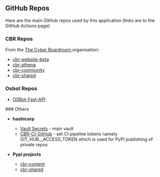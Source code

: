 ## GitHub Repos 

Here are the main GitHub repos used by this application (links are to the GitHub Actions page)

### CBR Repos

From the [The Cyber Boardroom ](https://github.com/the-cyber-boardroom) organisation:

 - [cbr-website-beta](https://github.com/the-cyber-boardroom/cbr-website-beta/actions)
 - [cbr-athena](https://github.com/the-cyber-boardroom/cbr-athena/actions)
 - [cbr-community](https://github.com/the-cyber-boardroom/cbr-community/actions)
 - [cbr-shared](https://github.com/the-cyber-boardroom/cbr-shared/actions)

### Osbot Repos

 - [OSBot-Fast-API](https://github.com/owasp-sbot/OSBot-Fast-API/actions/runs/10097114901)

### Others

- **hashicorp**
    - [Vault Secrets](https://portal.cloud.hashicorp.com/services/secrets?project_id=cfa2edb3-eeac-4c16-b320-9b8f9c3a6c03) - main vault
    - [CBR-CI-GitHub](https://portal.cloud.hashicorp.com/services/secrets/apps/CBR-CI-GitHub/secrets?project_id=cfa2edb3-eeac-4c16-b320-9b8f9c3a6c03) -  set CI pipeline tokens namely GIT_HUB__ACCESS_TOKEN which is used for PyPI publishing of private repos

 - **Pypi projects**
     - [cbr-content](https://pypi.org/project/cbr-content/#history)
     - [cbr-shared](https://pypi.org/project/cbr-shared/#history)